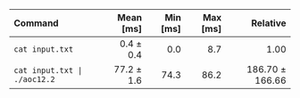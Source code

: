 | Command | Mean [ms] | Min [ms] | Max [ms] | Relative |
|:---|---:|---:|---:|---:|
| `cat input.txt` | 0.4 ± 0.4 | 0.0 | 8.7 | 1.00 |
| `cat input.txt \| ./aoc12.2` | 77.2 ± 1.6 | 74.3 | 86.2 | 186.70 ± 166.66 |
